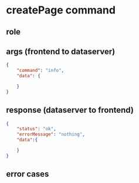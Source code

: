 # createPage command
## role


## args (frontend to dataserver)
```json
{
    "command": "info",
    "data": {

    }
}
```

## response (dataserver to frontend)
```json
{
    "status": "ok",
    "errorMessage": "nothing",
    "data":{

    }
}
```

## error cases



